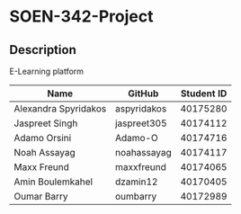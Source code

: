 # SOEN-342-Project

## Description
E-Learning platform

| Name | GitHub | Student ID |
|--------| -----| -----------|
| Alexandra Spyridakos | aspyridakos | 40175280 |
| Jaspreet Singh | jaspreet305 | 40174112 |
| Adamo Orsini  | Adamo-O | 40174716 |
| Noah Assayag  | noahassayag | 40174117 |
| Maxx Freund | maxxfreund | 40174065 |
| Amin Boulemkahel | dzamin12 | 40170405 |
| Oumar Barry | oumbarry | 40172989 |
